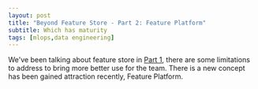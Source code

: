 ```yaml
---
layout: post
title: "Beyond Feature Store - Part 2: Feature Platform"
subtitle: Which has maturity
tags: [mlops,data engineering]
---
```


We've been talking about feature store in [Part 1](2023-01-15-beyond-feature-store_p1.md), there are some limitations to address to bring more better use for the team. There is a new concept has been gained attraction recently, Feature Platform.



